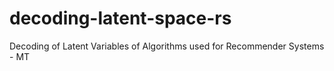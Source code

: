 # decoding-latent-space-rs
Decoding of Latent Variables of Algorithms used for Recommender Systems - MT
